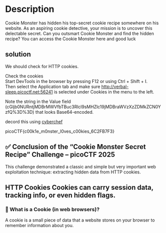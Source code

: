 # Description
Cookie Monster has hidden his top-secret cookie recipe somewhere on his website. As an aspiring cookie detective, your mission is to uncover this delectable secret. Can you outsmart Cookie Monster and find the hidden recipe?
You can access the Cookie Monster here and good luck

## solution 
We should check for HTTP cookies.

Check the cookies  
Start DevTools in the browser by pressing F12 or using Ctrl + Shift + I.  
Then select the Application tab and make sure http://verbal-sleep.picoctf.net:56241 is selected under Cookies in the menu to the left.  

Note the string in the Value field (cGljb0NURntjMDBrMWVfbTBuc3Rlcl9sMHZlc19jMDBraWVzXzZDMkZCN0YzfQ%3D%3D) that looks Base64-encoded.  

decord this using [cyberchef](https://gchq.github.io/CyberChef) 
 
picoCTF{c00k1e_m0nster_l0ves_c00kies_6C2FB7F3}  


## ✅ Conclusion of the “Cookie Monster Secret Recipe” Challenge – picoCTF 2025
This challenge demonstrated a classic and simple but very important web exploitation technique: extracting hidden data from HTTP cookies.

## HTTP Cookies	Cookies can carry session data, tracking info, or even hidden flags.

### 🍪 What is a Cookie (in web browsers)?
A cookie is a small piece of data that a website stores on your browser to remember information about you.

